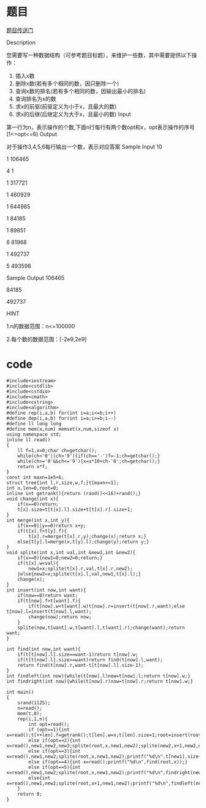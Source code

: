 ﻿---
tags: 
 - 知识学习
 - 数据结构-treap
grammar_cjkRuby: true
catalog: true
layout:  post
header-img: "img/header/P7.jpg"
preview-img: "/img/preview/P47.jpg"
---
# 题目

[题目传送门](http://www.lydsy.com/JudgeOnline/problem.php?id=3224)

Description

您需要写一种数据结构（可参考题目标题），来维护一些数，其中需要提供以下操作：
1. 插入x数
2. 删除x数(若有多个相同的数，因只删除一个)
3. 查询x数的排名(若有多个相同的数，因输出最小的排名)
4. 查询排名为x的数
5. 求x的前驱(前驱定义为小于x，且最大的数)
6. 求x的后继(后继定义为大于x，且最小的数)
Input

第一行为n，表示操作的个数,下面n行每行有两个数opt和x，opt表示操作的序号(1<=opt<=6)
Output

对于操作3,4,5,6每行输出一个数，表示对应答案
Sample Input
10

1 106465

4 1

1 317721

1 460929

1 644985

1 84185

1 89851

6 81968

1 492737

5 493598

Sample Output
106465

84185

492737

HINT

1.n的数据范围：n<=100000

2.每个数的数据范围：[-2e9,2e9]

# code

```
#include<iostream>
#include<cstdlib>
#include<cstdio>
#include<cmath>
#include<cstring>
#include<algorithm>
#define rep(i,a,b) for(int i=a;i<=b;i++)
#define dep(i,a,b) for(int i=a;i>=b;i--)
#define ll long long
#define mem(x,num) memset(x,num,sizeof x)
using namespace std;
inline ll read()
{
	ll f=1,x=0;char ch=getchar();
	while(ch<'0'||ch>'9'){if(ch=='-')f=-1;ch=getchar();}
	while(ch>='0'&&ch<='9'){x=x*10+ch-'0';ch=getchar();}
	return x*f;
}
const int maxn=1e5+6;
struct tree{int l,r,size,w,f;}t[maxn<<1];
int n,len=0,root=0;
inline int getrank(){return (rand()<<16)+rand();}
void change(int x){
	if(x==0)return;
	t[x].size=t[t[x].l].size+t[t[x].r].size+1;
}
int merge(int x,int y){
	if(x==0||y==0)return x+y;
	if(t[x].f>t[y].f){
		t[x].r=merge(t[x].r,y);change(x);return x;}
	else{t[y].l=merge(x,t[y].l);change(y);return y;}
}
void splite(int x,int val,int &new1,int &new2){
	if(x==0){new1=0;new2=0;return;}
	if(t[x].w<val){
		new1=x;splite(t[x].r,val,t[x].r,new2);
	}else{new2=x;splite(t[x].l,val,new1,t[x].l);}
	change(x);
}
int insert(int now,int want){
	if(now==0)return want;
	if(t[now].f>t[want].f){
		if(t[now].w<t[want].w)t[now].r=insert(t[now].r,want);else t[now].l=insert(t[now].l,want);
		change(now);return now;
	}
	splite(now,t[want].w,t[want].l,t[want].r);change(want);return want;
}

int find(int now,int want){
	if(t[t[now].l].size==want-1)return t[now].w;
	if(t[t[now].l].size>=want)return find(t[now].l,want);
	return find(t[now].r,want-t[t[now].l].size-1);
}
int findleft(int now){while(t[now].l)now=t[now].l;return t[now].w;}
int findright(int now){while(t[now].r)now=t[now].r;return t[now].w;}

int main()
{
	srand(1125);
	n=read();
	mem(t,0);
	rep(i,1,n){
		int opt=read();
		if (opt==1){int x=read();t[++len].f=getrank();t[len].w=x;t[len].size=1;root=insert(root,len);}
		else if(opt==2){int x=read(),new1,new2,new3;splite(root,x,new1,new2);splite(new2,x+1,new2,new3);root=merge(merge(new1,t[new2].l),merge(t[new2].r,new3));}
		else if(opt==3){int x=read(),new1,new2;splite(root,x,new1,new2);printf("%d\n",t[new1].size+1);root=merge(new1,new2);}
		else if(opt==4){int x=read();printf("%d\n",find(root,x));}
		else if(opt==5){int x=read(),new1,new2;splite(root,x,new1,new2);printf("%d\n",findright(new1));root=merge(new1,new2);}
		else{int x=read(),new1,new2;splite(root,x+1,new1,new2);printf("%d\n",findleft(new2));root=merge(new1,new2);}
	}
	return 0;
}
```